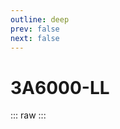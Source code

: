 ```yaml
---
outline: deep
prev: false
next: false
---
```

# 3A6000-LL

::: raw
<ClientOnly>
    <ChipTables chips="3A6000-LL" :fields="cpu_fields" />
</ClientOnly>
:::

<script setup>
    import ChipTables from "@/.vitepress/theme/components/ChipTables.vue"
    import cpu_fields from "@/.vitepress/theme/components/fields/cpu_fields.js"
</script>
